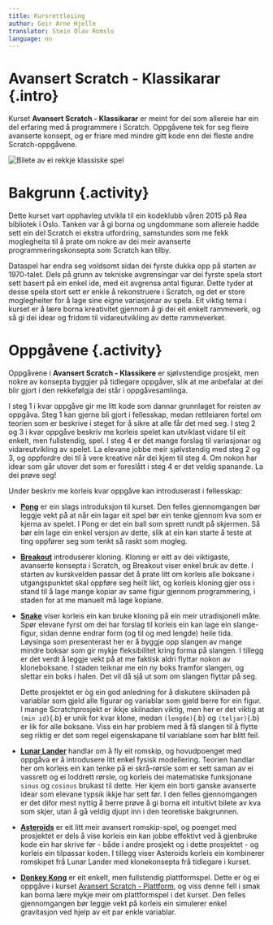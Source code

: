 ```yaml
---
title: Kursrettleiing
author: Geir Arne Hjelle
translator: Stein Olav Romslo
language: nn
---
```



# Avansert Scratch - Klassikarar {.intro}

Kurset __Avansert Scratch - Klassikarar__ er meint for dei som allereie har ein
del erfaring med å programmere i Scratch. Oppgåvene tek for seg fleire avanserte
konsept, og er friare med mindre gitt kode enn dei fleste andre
Scratch-oppgåvene.

![Bilete av ei rekkje klassiske spel](kurs_avansert_scratch_klassikere.png)


# Bakgrunn {.activity}

Dette kurset vart opphavleg utvikla til ein kodeklubb våren 2015 på Røa
bibliotek i Oslo. Tanken var å gi borna og ungdommane som allereie hadde sett
ein del Scratch ei ekstra utfordring, samstundes som me fekk moglegheita til å
prate om nokre av dei meir avanserte programmeringskonsepta som Scratch kan
tilby.

Dataspel har endra seg voldsomt sidan dei fyrste dukka opp på starten av
1970-talet. Dels på grunn av tekniske avgrensingar var dei fyrste spela stort
sett basert på ein enkel ide, med eit avgrensa antal figurar. Dette tyder at
desse spela stort sett er enkle å rekonstruere i Scratch, og det er store
moglegheiter for å lage sine eigne variasjonar av spela. Eit viktig tema i
kurset er å lære borna kreativitet gjennom å gi dei eit enkelt rammeverk, og så
gi dei idear og fridom til vidareutvikling av dette rammeverket.


# Oppgåvene {.activity}

Oppgåvene i __Avansert Scratch - Klassikere__ er sjølvstendige prosjekt, men
nokre av konsepta byggjer på tidlegare oppgåver, slik at me anbefalar at dei
blir gjort i den rekkefølgja dei står i oppgåvesamlinga.

I steg 1 i kvar oppgåve gir me litt kode som dannar grunnlaget for reisten av
oppgåva. Steg 1 kan gjerne bli gjort i fellesskap, medan rettleiaren fortel om
teorien som er beskrive i steget for å sikre at alle får det med seg. I steg 2
og 3 i kvar oppgåve beskriv me korleis spelet kan utviklast vidare til eit
enkelt, men fullstendig, spel. I steg 4 er det mange forslag til variasjonar og
vidareutvikling av spelet. La elevane jobbe meir sjølvstendig med steg 2 og 3,
og oppfordre dei til å vere kreative når dei kjem til steg 4. Om nokon har idear
som går utover det som er foreslått i steg 4 er det veldig spanande. La dei
prøve seg!

Under beskriv me korleis kvar oppgåve kan introduserast i fellesskap:

- [__Pong__](../pong/pong_nn.html) er ein slags introduksjon til kurset. Den
  felles gjennomgangen bør leggje vekt på at når ein lagar eit spel bør ein
  tenke gjennom kva som er kjerna av spelet. I Pong er det ein ball som sprett
  rundt på skjermen. Så bør ein lage ein enkel versjon av dette, slik at ein kan
  starte å teste at ting oppfører seg som tenkt så raskt som mogleg.

- [__Breakout__](../breakout/breakout_nn.html) introduserer kloning. Kloning er
  eitt av dei viktigaste, avanserte konsepta i Scratch, og Breakout viser enkel
  bruk av dette. I starten av kurskvelden passar det å prate litt om korleis
  alle boksane i utgangspunktet skal oppføre seg heilt likt, og korleis kloning
  gjer oss i stand til å lage mange kopiar av same figur gjennom programmering,
  i staden for at me manuelt må lage kopiane.

- [__Snake__](../snake/snake_nn.html) viser korleis ein kan bruke kloning på ein
  meir utradisjonell måte. Spør elevane fyrst om dei har forslag til korleis ein
  kan lage ein slange-figur, sidan denne endrar form (og til og med lengde)
  heile tida. Løysinga som presenterast her er å byggje opp slangen av mange
  mindre boksar som gir mykje fleksibilitet kring forma på slangen. I tillegg er
  det verdt å leggje vekt på at me faktisk aldri flyttar nokon av kloneboksane.
  I staden teiknar me ein ny boks framfor slangen, og slettar ein boks i halen.
  Det vil då sjå ut som om slangen flyttar på seg.

  Dette prosjektet er òg ein god anledning for å diskutere skilnaden på
  variablar som gjeld alle figurar og variablar som gjeld berre for ein figur. I
  mange Scratchprosjekt er ikkje skilnaden viktig, men her er det viktig at
  `(min id)`{.b} er unik for kvar klone, medan `(lengde)`{.b} og `(teljar)`{.b}
  er lik for alle boksane. Viss ein har problem med å få slangen til å flytte
  seg riktig er det som regel eigenskapane til variablane som har blitt feil.

- [__Lunar Lander__](../lunar_lander/lunar_lander_nn.html) handlar om å fly eit
  romskip, og hovudpoenget med oppgåva er å introdusere litt enkel fysisk
  modellering. Teorien handlar her om korleis ein kan tenke på ei skrå-rørsle
  som er sett saman av ei vassrett og ei loddrett rørsle, og korleis dei
  matematiske funksjonane `sinus` og `cosinus` brukast til dette. Her kjem ein
  borti ganske avanserte idear som elevane typsik ikkje har sett før. I den
  felles gjennomgangen er det difor mest nyttig å berre prøve å gi borna eit
  intuitivt bilete av kva som skjer, utan å gå veldig djupt inn i den teoretiske
  bakgrunnen.

- [__Asteroids__](../asteroids/asteroids_nn.html) er eit litt meir avansert
  romskip-spel, og poenget med prosjektet er dels å vise korleis ein kan jobbe
  effektivt ved å gjenbruke kode ein har skrive før - både i andre prosjekt og i
  dette prosjektet - og korleis ein tilpassar koden. I tillegg viser Asteroids
  korleis ein kombinerer romskipet frå Lunar Lander med klonekonsepta frå
  tidlegare i kurset.

- [__Donkey Kong__](../donkey_kong/donkey_kong_nn.html) er eit enkelt, men
  fullstendig plattformspel. Dette er òg ei oppgåve i kurset [Avansert Scratch -
  Plattform](kurs_avansert_scratch_plattform_nn.html), og viss denne fell i smak
  kan borna lære mykje meir om plattformspel i det kurset. Den felles
  gjennomgangen bør leggje vekt på korleis ein simulerer enkel gravitasjon ved
  hjelp av eit par enkle variablar.
